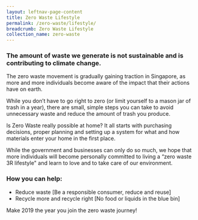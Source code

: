 ```yaml
---
layout: leftnav-page-content
title: Zero Waste Lifestyle
permalink: /zero-waste/lifestyle/
breadcrumb: Zero Waste Lifestyle
collection_name: zero-waste
---
```


### The amount of waste we generate is not sustainable and is contributing to climate change.

The zero waste movement is gradually gaining traction in Singapore, as more and more individuals become aware of the impact that their actions have on earth. 

While you don’t have to go right to zero (or limit yourself to a mason jar of trash in a year), there are small, simple steps you can take to avoid unnecessary waste and reduce the amount of trash you produce.

Is Zero Waste really possible at home? It all starts with purchasing decisions, proper planning and setting up a system for what and how materials enter your home in the first place.

While the government and businesses can only do so much, we hope that more individuals will become personally committed to living a “zero waste 3R lifestyle" and learn to love and to take care of our environment.


### How you can help:
* Reduce waste [Be a responsible consumer, reduce and reuse]
* Recycle more and recycle right [No food or liquids in the blue bin]

Make 2019 the year you join the zero waste journey! 











